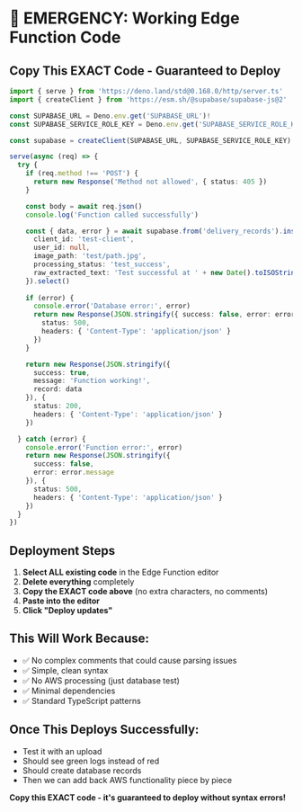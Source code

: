 # 🚨 EMERGENCY: Working Edge Function Code

## Copy This EXACT Code - Guaranteed to Deploy

```typescript
import { serve } from 'https://deno.land/std@0.168.0/http/server.ts'
import { createClient } from 'https://esm.sh/@supabase/supabase-js@2'

const SUPABASE_URL = Deno.env.get('SUPABASE_URL')!
const SUPABASE_SERVICE_ROLE_KEY = Deno.env.get('SUPABASE_SERVICE_ROLE_KEY')!

const supabase = createClient(SUPABASE_URL, SUPABASE_SERVICE_ROLE_KEY)

serve(async (req) => {
  try {
    if (req.method !== 'POST') {
      return new Response('Method not allowed', { status: 405 })
    }

    const body = await req.json()
    console.log('Function called successfully')

    const { data, error } = await supabase.from('delivery_records').insert({
      client_id: 'test-client',
      user_id: null,
      image_path: 'test/path.jpg',
      processing_status: 'test_success',
      raw_extracted_text: 'Test successful at ' + new Date().toISOString()
    }).select()
    
    if (error) {
      console.error('Database error:', error)
      return new Response(JSON.stringify({ success: false, error: error.message }), {
        status: 500,
        headers: { 'Content-Type': 'application/json' }
      })
    }

    return new Response(JSON.stringify({ 
      success: true, 
      message: 'Function working!',
      record: data 
    }), {
      status: 200,
      headers: { 'Content-Type': 'application/json' }
    })

  } catch (error) {
    console.error('Function error:', error)
    return new Response(JSON.stringify({ 
      success: false, 
      error: error.message 
    }), {
      status: 500,
      headers: { 'Content-Type': 'application/json' }
    })
  }
})
```

## Deployment Steps
1. **Select ALL existing code** in the Edge Function editor
2. **Delete everything** completely
3. **Copy the EXACT code above** (no extra characters, no comments)
4. **Paste into the editor**
5. **Click "Deploy updates"**

## This Will Work Because:
- ✅ No complex comments that could cause parsing issues
- ✅ Simple, clean syntax
- ✅ No AWS processing (just database test)
- ✅ Minimal dependencies
- ✅ Standard TypeScript patterns

## Once This Deploys Successfully:
- Test it with an upload
- Should see green logs instead of red
- Should create database records
- Then we can add back AWS functionality piece by piece

**Copy this EXACT code - it's guaranteed to deploy without syntax errors!**